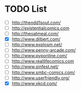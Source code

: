 TODO List
=========

- [ ] http://theodd1sout.com/
- [ ] http://existentialcomics.com
- [ ] http://theoatmeal.com/
- [x] http://www.dilbert.com/
- [ ] http://www.explosm.net/
- [ ] http://www.penny-arcade.com/
- [ ] http://www.pvponline.com/
- [ ] http://www.reallifecomics.com
- [ ] http://www.sinfest.net/
- [ ] http://www.smbc-comics.com/
- [ ] http://www.userfriendly.org/
- [x] http://www.xkcd.com/
